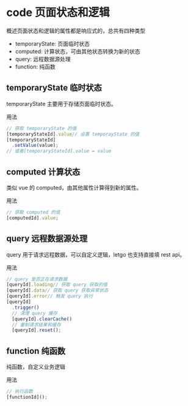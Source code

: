 # code 页面状态和逻辑

概述页面状态和逻辑的属性都是响应式的，总共有四种类型

- temporaryState: 页面临时状态
- computed: 计算状态，可由其他状态转换为新的状态
- query: 远程数据源处理
- function: 纯函数

## temporaryState 临时状态

temporaryState 主要用于存储页面临时状态。

用法

```js
// 获取 temporaryState 的值
[temporaryStateId].value// 设置 temporayState 的值
[temporaryStateId]
  .setValue(value);
// 或者[temporaryStateId].value = value
```

## computed 计算状态

类似 vue 的 computed，由其他属性计算得到新的属性。

用法

```js
// 获取 computed 的值
[computedId].value;
```

## query 远程数据源处理

query 用于请求远程数据，可以自定义逻辑，letgo 也支持直接填 rest api。

用法

```js
// query 是否正在请求数据
[queryId].loading// 获取 query 获取的值
[queryId].data// 获取 query 获取异常状态
[queryId].error// 触发 query 执行
[queryId]
  .trigger()
  // 清理 query 缓存
  [queryId].clearCache()
  // 重制请求结果和缓存
  [queryId].reset();
```

## function 纯函数

纯函数，自定义业务逻辑

用法

```js
// 执行函数
[functionId]();
```
